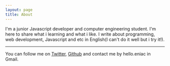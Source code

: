 ```yaml
---
layout: page
title: About
---
```


I'm a junior Javascript developer and computer engineering student. I'm here to share what i learning and what i like. I write about programming, web development, Javascript and etc in English(I can't do it well but i try it!).

---

You can follow me on [Twitter](http://twitter.com/helloeniac), [Github](http://github.com/helloeniac) and contact me by hello.eniac in Gmail.

